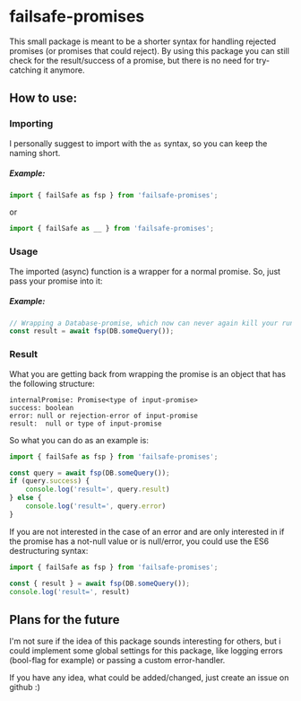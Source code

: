 
# failsafe-promises

This small package is meant to be a shorter syntax for handling rejected promises (or promises that could reject). By using this package you can still check for the result/success of a promise, but there is no need for try-catching it anymore.

## __How to use:__

### Importing
I personally suggest to import with the `as` syntax, so you can keep the naming short.

##### Example:
```js
import { failSafe as fsp } from 'failsafe-promises';
```
or
```js
import { failSafe as __ } from 'failsafe-promises';
```

### Usage
The imported (async) function is a wrapper for a normal promise. So, just pass your promise into it:

##### Example:
```js
// Wrapping a Database-promise, which now can never again kill your runtime-app by rejecting
const result = await fsp(DB.someQuery());
```

### Result
What you are getting back from wrapping the promise is an object that has the following structure:

```
internalPromise: Promise<type of input-promise>
success: boolean
error: null or rejection-error of input-promise
result:  null or type of input-promise
```

So what you can do as an example is:

```js
import { failSafe as fsp } from 'failsafe-promises';

const query = await fsp(DB.someQuery());
if (query.success) {
    console.log('result=', query.result)
} else {
    console.log('result=', query.error)
}
```

If you are not interested in the case of an error and are only interested in if the promise has a not-null value or is null/error, you could use the ES6 destructuring syntax:

```js
import { failSafe as fsp } from 'failsafe-promises';

const { result } = await fsp(DB.someQuery());
console.log('result=', result)
```

## Plans for the future

I'm not sure if the idea of this package sounds interesting for others, but i could implement some global settings for this package, like logging errors (bool-flag for example) or passing a custom error-handler.

If you have any idea, what could be added/changed, just create an issue on github :)